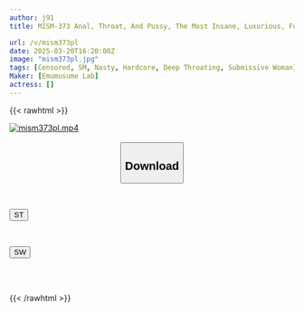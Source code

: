 ```yaml
---
author: j91
title: MISM-373 Anal, Throat, And Pussy, The Most Insane, Luxurious, Full Course Of Three Holes. A Series Of Orgasms From The Filthy Anal Training That Silences The Voice And Makes You Sweat. A Gloomy Girl Is Pierced And Her Throat Is Destroyed So Hard That It Makes Her Cry With Joy. Sora-san Is An Average Science Student With A High IQ Who Looks Good In Glasses.

url: /v/mism373pl
date: 2025-03-20T16:20:00Z
image: "mism373pl.jpg"
tags: [Censored, SM, Nasty, Hardcore, Deep Throating, Submissive Woman]
Maker: [Emumusume Lab]
actress: []
---
```



{{< rawhtml >}}

<div class="video" data-videoid="xlvVvqPG7bHkMxq">
    <a href="javascript:;">
        <img src="/v/mism373pl/mism373pl.jpg" width="WIDTH" height="HEIGHT" alt="mism373pl.mp4" loading="lazy">
    </a>
</div>

<script type="text/javascript" src="https://j91.asia/asset/on-demand-st.js"></script>

<br>
  <link rel="stylesheet" href="https://j91.asia/asset/bs5.css">
  
  <center>
  <button class="btn btn-primary" type="button" data-bs-toggle="collapse" data-bs-target=".multi-collapse" aria-expanded="false" aria-controls="multiCollapseExample1 multiCollapseExample2"><h2>Download</h2></button></center>
</p>
<div class="row">
  <div class="col">
    <div class="collapse multi-collapse" id="multiCollapseExample1">
      <div class="card card-body">
	      	      <br>
<div class="buttons">  
<p><a href="/v/mism373pl/st.html" target="_blank"><button class="btn-hover color-3"><i class="fa fa-download"></i> ST</button></a></p></div>
    </div>
  </div>
</div>
  <div class="col">
    <div class="collapse multi-collapse" id="multiCollapseExample2">
      <div class="card card-body">
	      <br>
<div class="buttons">
<p><a href="/v/mism373pl/sw.html" target="_blank"><button class="btn-hover color-2"><i class="fa fa-download"></i> SW</button></a></p></div>
<br><br>
      </div>
    </div>
  </div>
</div>

{{< /rawhtml >}}